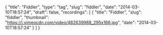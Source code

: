 {
  "title": "Fiddler",
  "type": "tag",
  "slug": "fiddler",
  "date": "2014-03-10T18:57:24",
  "draft": false,
  "recordings": [
    {
      "title": "Fiddler",
      "slug": "fiddler",
      "thumbnail": "https://i.vimeocdn.com/video/482639988_295x166.jpg",
      "date": "2014-03-10T18:57:24"
    }
  ]
}